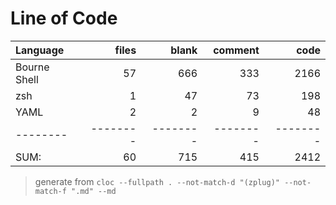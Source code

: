 # Line of Code

| Language     |    files |    blank |  comment |     code |
| :----------- | -------: | -------: | -------: | -------: |
| Bourne Shell |       57 |      666 |      333 |     2166 |
| zsh          |        1 |       47 |       73 |      198 |
| YAML         |        2 |        2 |        9 |       48 |
| --------     | -------- | -------- | -------- | -------- |
| SUM:         |       60 |      715 |      415 |     2412 |

> generate from `cloc --fullpath . --not-match-d "(zplug)" --not-match-f ".md" --md`
